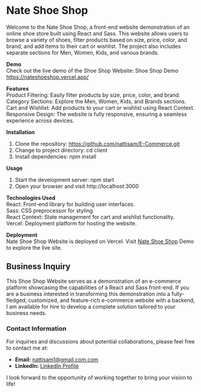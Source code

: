 # Nate Shoe Shop
Welcome to the Nate Shoe Shop, a front-end website demonstration of an online shoe store built using React and Sass. This website allows users to browse a variety of shoes, filter products based on size, price, color, and brand, and add items to their cart or wishlist. The project also includes separate sections for Men, Women, Kids, and various brands.

**Demo**  
Check out the live demo of the Shoe Shop Website: Shoe Shop Demo https://nateshoeshop.vercel.app/

**Features**  
Product Filtering: Easily filter products by size, price, color, and brand.  
Category Sections: Explore the Men, Women, Kids, and Brands sections.  
Cart and Wishlist: Add products to your cart or wishlist using React Context.  
Responsive Design: The website is fully responsive, ensuring a seamless experience across devices.  

**Installation**
1. Clone the repository: https://github.com/nattisam/E-Commerce.git
2. Change to project directory: cd client
3. Install dependencies: npm install

**Usage**
1. Start the development server: npm start
2. Open your browser and visit http://localhost:3000

**Technologies Used**  
React: Front-end library for building user interfaces.  
Sass: CSS preprocessor for styling.  
React Context: State management for cart and wishlist functionality.  
Vercel: Deployment platform for hosting the website.  

**Deployment**  
Nate Shoe Shop Website is deployed on Vercel. Visit [Nate Shoe Shop](https://nateshoeshop.vercel.app/) Demo to explore the live site.

## Business Inquiry

This Shoe Shop Website serves as a demonstration of an e-commerce platform showcasing the capabilities of a React and Sass front-end. If you are a business interested in transforming this demonstration into a fully-fledged, customized, and feature-rich e-commerce website with a backend, I am available for hire to develop a complete solution tailored to your business needs.

### Contact Information

For inquiries and discussions about potential collaborations, please feel free to contact me at:

- **Email:** nattisam1@gmail.com.com
- **LinkedIn:** [LinkedIn Profile](https://www.linkedin.com/in/nattisam)

I look forward to the opportunity of working together to bring your vision to life!
